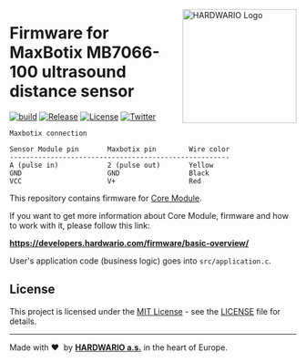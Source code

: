 <a href="https://www.hardwario.com/"><img src="https://www.hardwario.com/ci/assets/hw-logo.svg" width="200" alt="HARDWARIO Logo" align="right"></a>

# Firmware for MaxBotix MB7066-100 ultrasound distance sensor

[![build](https://github.com/hardwario/twr-radio-maxbotix-ultrasound-distance/actions/workflows/main.yml/badge.svg)](https://github.com/hardwario/twr-radio-maxbotix-ultrasound-distance/actions/workflows/main.yml)
[![Release](https://img.shields.io/github/release/bigclownprojects/bcf-lcd-maxbotix-ultrasound-distance.svg)](https://github.com/bigclownprojects/bcf-lcd-maxbotix-ultrasound-distance/releases)
[![License](https://img.shields.io/github/license/bigclownprojects/bcf-lcd-maxbotix-ultrasound-distance.svg)](https://github.com/bigclownprojects/bcf-lcd-maxbotix-ultrasound-distance/blob/master/LICENSE)
[![Twitter](https://img.shields.io/twitter/follow/hardwario_en.svg?style=social&label=Follow)](https://twitter.com/hardwario_en)

```
Maxbotix connection

Sensor Module pin       Maxbotix pin        Wire color
------------------------------------------------------
A (pulse in)            2 (pulse out)       Yellow
GND                     GND                 Black
VCC                     V+                  Red
```

This repository contains firmware for [Core Module](https://shop.bigclown.com/core-module).

If you want to get more information about Core Module, firmware and how to work with it, please follow this link:

**https://developers.hardwario.com/firmware/basic-overview/**

User's application code (business logic) goes into `src/application.c`.

## License

This project is licensed under the [MIT License](https://opensource.org/licenses/MIT/) - see the [LICENSE](LICENSE) file for details.

--- 

Made with &#x2764;&nbsp; by [**HARDWARIO a.s.**](https://www.hardwario.com/) in the heart of Europe.
